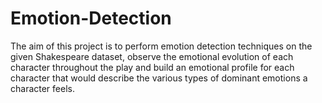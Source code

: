 # Emotion-Detection
The aim of this project is to perform emotion detection techniques on the given Shakespeare dataset, observe the emotional evolution of each character throughout the play and build an emotional profile for each character that would describe the various types of dominant emotions a character feels. 
